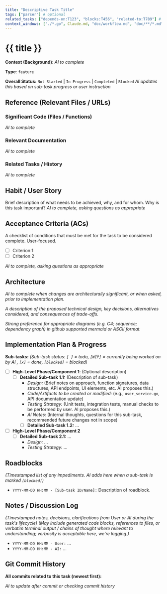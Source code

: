 ```yaml
---
title: "Descriptive Task Title"
tags: ["parser"] # optional
related_tasks: ["depends-on:T123", "blocks:T456", "related-to:T789"] # Optional with relationship type
context_windows: ["./*.go", Claude.md, "doc/workflow.md", "doc/**/*.md"] # List of glob patterns useful to build the context window required for this task
---
```

# {{ title }}

**Context (Background)**:
*AI to complete*

**Type**: `feature` <!-- feature | fix | documentation | testing | refactor | chore -->

**Overall Status:** `Not Started` | `In Progress` | `Completed` | `Blocked`
*AI updates this based on sub-task progress or user instruction*

## Reference (Relevant Files / URLs)

### Significant Code (Files / Functions)
*AI to complete*

### Relevant Documentation
*AI to complete*

### Related Tasks / History
*AI to complete*

## Habit / User Story

Brief description of what needs to be achieved, why, and for whom. Why is this task important?
*AI to complete, asking questions as appropriate*

## Acceptance Criteria (ACs)

A checklist of conditions that must be met for the task to be considered complete. User-focused.

- [ ] Criterion 1
- [ ] Criterion 2

*AI to complete, asking questions as appropriate*

## Architecture

*AI to complete when changes are architecturally significant, or when asked, prior to implementation plan.*

*A description of the proposed technical design, key decisions, alternatives considered, and consequences of trade-offs.*

*Strong preference for appropriate diagrams (e.g. C4; sequence; dependency graph) in github supported mermaid or ASCII format.*

## Implementation Plan & Progress

**Sub-tasks:**
*(Sub-task status: `[ ]` = todo, `[WIP]` = currently being worked on by AI , `[x]` = done, `[blocked]` = blocked)*

- [ ] **High-Level Phase/Component 1**: (Optional description)
  - [ ] **Detailed Sub-task 1.1:** (Description of sub-task)
    - *Design:* (Brief notes on approach, function signatures, data structures, API endpoints, UI elements, etc. AI proposes this.)
    - *Code/Artifacts to be created or modified:* (e.g., `user_service.go`, API documentation update)
    - *Testing Strategy:* (Unit tests, integration tests, manual checks to be performed by user. AI proposes this.)
    - *AI Notes:* (Internal thoughts, questions for this sub-task, recommended future changes not in scope)
    - [ ] **Detailed Sub-task 1.2:** ...
- [ ] **High-Level Phase/Component 2**
  - [ ] **Detailed Sub-task 2.1:** ...
    - *Design:* ...
    - *Testing Strategy:* ...

## Roadblocks

*(Timestamped list of any impediments. AI adds here when a sub-task is marked `[blocked]`)*
- `YYYY-MM-DD HH:MM - [Sub-task ID/Name]:` Description of roadblock.

## Notes / Discussion Log

*(Timestamped notes, decisions, clarifications from User or AI during the task's lifecycle)*
*(May include generated code blocks, references to files, or verbatim terminal output / chains of thought where relevant to understanding; verbosity is acceptable here, we're logging.)*

- `YYYY-MM-DD HH:MM - User:` ...
- `YYYY-MM-DD HH:MM - AI:` ...

## Git Commit History

**All commits related to this task (newest first):**

<!-- Example format:
- `abc1234` - feat(component)[T000/1.1]: implement feature X for subtask 1.1
- `def5678` - fix(component)[T000/1.2]: fix bug Y in subtask 1.2
- `ghi9012` - docs(tasks)[T000]: add task documentation

For tasks without commits yet, use:
*No commits yet - task is in backlog*
-->

*AI to update after commit or checking commit history*
